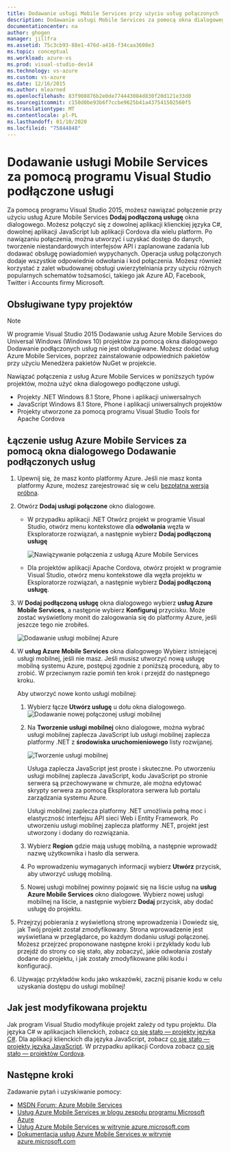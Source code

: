 ```yaml
---
title: Dodawanie usługi Mobile Services przy użyciu usług połączonych
description: Dodawanie usługi Mobile Services za pomocą okna dialogowego programu Visual Studio Dodaj połączone usługi
documentationcenter: na
author: ghogen
manager: jillfra
ms.assetid: 75c3cb93-88e1-476d-a416-f34caa3608e3
ms.topic: conceptual
ms.workload: azure-vs
ms.prod: visual-studio-dev14
ms.technology: vs-azure
ms.custom: vs-azure
ms.date: 12/16/2015
ms.author: mlearned
ms.openlocfilehash: 83f908876b2e0de774443084d830f20d121e33d0
ms.sourcegitcommit: c150d0be93b6f7ccbe9625b41a437541502560f5
ms.translationtype: MT
ms.contentlocale: pl-PL
ms.lasthandoff: 01/10/2020
ms.locfileid: "75844848"
---
```

# <a name="adding-mobile-services-by-using-visual-studio-connected-services"></a>Dodawanie usługi Mobile Services za pomocą programu Visual Studio podłączone usługi
Za pomocą programu Visual Studio 2015, możesz nawiązać połączenie przy użyciu usług Azure Mobile Services **Dodaj podłączoną usługę** okna dialogowego. Możesz połączyć się z dowolnej aplikacji klienckiej języka C#, dowolnej aplikacji JavaScript lub aplikacji Cordova dla wielu platform. Po nawiązaniu połączenia, można utworzyć i uzyskać dostęp do danych, tworzenie niestandardowych interfejsów API i zaplanowane zadania lub dodawać obsługę powiadomień wypychanych.  Operacja usług połączonych dodaje wszystkie odpowiednie odwołania i kod połączenia. Możesz również korzystać z zalet wbudowanej obsługi uwierzytelniania przy użyciu różnych popularnych schematów tożsamości, takiego jak Azure AD, Facebook, Twitter i Accounts firmy Microsoft.

## <a name="supported-project-types"></a>Obsługiwane typy projektów
> [!NOTE]
> W programie Visual Studio 2015 Dodawanie usług Azure Mobile Services do Universal Windows (Windows 10) projektów za pomocą okna dialogowego Dodawanie podłączonych usług nie jest obsługiwane. Możesz dodać usług Azure Mobile Services, poprzez zainstalowanie odpowiednich pakietów przy użyciu Menedżera pakietów NuGet w projekcie.
>
>

Nawiązać połączenia z usług Azure Mobile Services w poniższych typów projektów, można użyć okna dialogowego podłączone usługi.

* Projekty .NET Windows 8.1 Store, Phone i aplikacji uniwersalnych
* JavaScript Windows 8.1 Store, Phone i aplikacji uniwersalnych projektów
* Projekty utworzone za pomocą programu Visual Studio Tools for Apache Cordova

## <a name="connect-to-azure-mobile-services-using-the-add-connected-services-dialog"></a>Łączenie usług Azure Mobile Services za pomocą okna dialogowego Dodawanie podłączonych usług
1. Upewnij się, że masz konto platformy Azure. Jeśli nie masz konta platformy Azure, możesz zarejestrować się w celu [bezpłatna wersja próbna](https://azure.microsoft.com/pricing/free-trial/).
2. Otwórz **Dodaj usługi połączone** okno dialogowe.

   * W przypadku aplikacji .NET Otwórz projekt w programie Visual Studio, otwórz menu kontekstowe dla **odwołania** węzła w Eksploratorze rozwiązań, a następnie wybierz **Dodaj podłączoną usługę**

        ![Nawiązywanie połączenia z usługą Azure Mobile Services](./media/vs-azure-tools-connected-services-add-mobile-services/IC797635.png)
   * Dla projektów aplikacji Apache Cordova, otwórz projekt w programie Visual Studio, otwórz menu kontekstowe dla węzła projektu w Eksploratorze rozwiązań, a następnie wybierz **Dodaj podłączoną usługę**.
3. W **Dodaj podłączoną usługę** okna dialogowego wybierz **usług Azure Mobile Services**, a następnie wybierz **Konfiguruj** przycisku. Może zostać wyświetlony monit do zalogowania się do platformy Azure, jeśli jeszcze tego nie zrobiłeś.

    ![Dodawanie usługi mobilnej Azure](./media/vs-azure-tools-connected-services-add-mobile-services/IC797636.png)
4. W **usług Azure Mobile Services** okna dialogowego Wybierz istniejącej usługi mobilnej, jeśli nie masz. Jeśli musisz utworzyć nową usługę mobilną systemu Azure, postępuj zgodnie z poniższą procedurą, aby to zrobić. W przeciwnym razie pomiń ten krok i przejdź do następnego kroku.

    Aby utworzyć nowe konto usługi mobilnej:

   1. Wybierz łącze **Utwórz usługę** u dołu okna dialogowego.
       ![Dodawanie nowej połączonej usługi mobilnej](./media/vs-azure-tools-connected-services-add-mobile-services/IC797637.png)
   2. Na **Tworzenie usługi mobilnej** okno dialogowe, można wybrać usługi mobilnej zaplecza JavaScript lub usługi mobilnej zaplecza platformy .NET z **środowiska uruchomieniowego** listy rozwijanej.

       ![Tworzenie usługi mobilnej](./media/vs-azure-tools-connected-services-add-mobile-services/IC797638.png)

       Usługa zaplecza JavaScript jest proste i skuteczne. Po utworzeniu usługi mobilnej zaplecza JavaScript, kodu JavaScript po stronie serwera są przechowywane w chmurze, ale można edytować skrypty serwera za pomocą Eksploratora serwera lub portalu zarządzania systemu Azure.

       Usługi mobilnej zaplecza platformy .NET umożliwia pełną moc i elastyczność interfejsu API sieci Web i Entity Framework. Po utworzeniu usługi mobilnej zaplecza platformy .NET, projekt jest utworzony i dodany do rozwiązania.
   3. Wybierz **Region** gdzie mają usługę mobilną, a następnie wprowadź nazwę użytkownika i hasło dla serwera.
   4. Po wprowadzeniu wymaganych informacji wybierz **Utwórz** przycisk, aby utworzyć usługę mobilną.
   5. Nowej usługi mobilnej powinny pojawić się na liście usług na **usług Azure Mobile Services** okno dialogowe. Wybierz nowej usługi mobilnej na liście, a następnie wybierz **Dodaj** przycisk, aby dodać usługę do projektu.
5. Przejrzyj pobierania z wyświetloną stronę wprowadzenia i Dowiedz się, jak Twój projekt został zmodyfikowany. Strona wprowadzenie jest wyświetlana w przeglądarce, po każdym dodaniu usługi połączonej. Możesz przejrzeć proponowane następne kroki i przykłady kodu lub przejdź do strony co się stało, aby zobaczyć, jakie odwołania zostały dodane do projektu, i jak zostały zmodyfikowane pliki kodu i konfiguracji.
6. Używając przykładów kodu jako wskazówki, zacznij pisanie kodu w celu uzyskania dostępu do usługi mobilnej!

## <a name="how-your-project-is-modified"></a>Jak jest modyfikowana projektu
Jak program Visual Studio modyfikuje projekt zależy od typu projektu. Dla języka C# w aplikacjach klienckich, zobacz [co się stało — projekty języka C#](https://docs.microsoft.com/azure/). Dla aplikacji klienckich dla języka JavaScript, zobacz [co się stało — projekty języka JavaScript](https://docs.microsoft.com/azure/). W przypadku aplikacji Cordova zobacz [co się stało — projektów Cordova](https://docs.microsoft.com/azure/).

## <a name="next-steps"></a>Następne kroki
Zadawanie pytań i uzyskiwanie pomocy:

* [MSDN Forum: Azure Mobile Services](https://social.msdn.microsoft.com/forums/azure/home?forum=azuremobile)
* [Usług Azure Mobile Services w blogu zespołu programu Microsoft Azure](https://azure.microsoft.com/blog/topics/mobile/)
* [Usług Azure Mobile Services w witrynie azure.microsoft.com](https://azure.microsoft.com/services/mobile-services/)
* [Dokumentacja usług Azure Mobile Services w witrynie azure.microsoft.com](https://azure.microsoft.com/documentation/services/mobile-services/)
